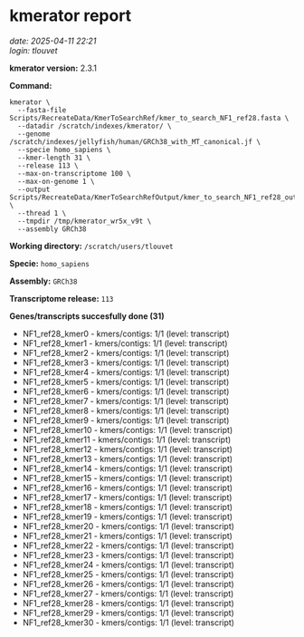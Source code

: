# kmerator report
*date: 2025-04-11 22:21*  
*login: tlouvet*

**kmerator version:** 2.3.1

**Command:**

```
kmerator \
  --fasta-file Scripts/RecreateData/KmerToSearchRef/kmer_to_search_NF1_ref28.fasta \
  --datadir /scratch/indexes/kmerator/ \
  --genome /scratch/indexes/jellyfish/human/GRCh38_with_MT_canonical.jf \
  --specie homo_sapiens \
  --kmer-length 31 \
  --release 113 \
  --max-on-transcriptome 100 \
  --max-on-genome 1 \
  --output Scripts/RecreateData/KmerToSearchRefOutput/kmer_to_search_NF1_ref28_output \
  --thread 1 \
  --tmpdir /tmp/kmerator_wr5x_v9t \
  --assembly GRCh38
```

**Working directory:** `/scratch/users/tlouvet`

**Specie:** `homo_sapiens`

**Assembly:** `GRCh38`

**Transcriptome release:** `113`

**Genes/transcripts succesfully done (31)**

- NF1_ref28_kmer0 - kmers/contigs: 1/1 (level: transcript)
- NF1_ref28_kmer1 - kmers/contigs: 1/1 (level: transcript)
- NF1_ref28_kmer2 - kmers/contigs: 1/1 (level: transcript)
- NF1_ref28_kmer3 - kmers/contigs: 1/1 (level: transcript)
- NF1_ref28_kmer4 - kmers/contigs: 1/1 (level: transcript)
- NF1_ref28_kmer5 - kmers/contigs: 1/1 (level: transcript)
- NF1_ref28_kmer6 - kmers/contigs: 1/1 (level: transcript)
- NF1_ref28_kmer7 - kmers/contigs: 1/1 (level: transcript)
- NF1_ref28_kmer8 - kmers/contigs: 1/1 (level: transcript)
- NF1_ref28_kmer9 - kmers/contigs: 1/1 (level: transcript)
- NF1_ref28_kmer10 - kmers/contigs: 1/1 (level: transcript)
- NF1_ref28_kmer11 - kmers/contigs: 1/1 (level: transcript)
- NF1_ref28_kmer12 - kmers/contigs: 1/1 (level: transcript)
- NF1_ref28_kmer13 - kmers/contigs: 1/1 (level: transcript)
- NF1_ref28_kmer14 - kmers/contigs: 1/1 (level: transcript)
- NF1_ref28_kmer15 - kmers/contigs: 1/1 (level: transcript)
- NF1_ref28_kmer16 - kmers/contigs: 1/1 (level: transcript)
- NF1_ref28_kmer17 - kmers/contigs: 1/1 (level: transcript)
- NF1_ref28_kmer18 - kmers/contigs: 1/1 (level: transcript)
- NF1_ref28_kmer19 - kmers/contigs: 1/1 (level: transcript)
- NF1_ref28_kmer20 - kmers/contigs: 1/1 (level: transcript)
- NF1_ref28_kmer21 - kmers/contigs: 1/1 (level: transcript)
- NF1_ref28_kmer22 - kmers/contigs: 1/1 (level: transcript)
- NF1_ref28_kmer23 - kmers/contigs: 1/1 (level: transcript)
- NF1_ref28_kmer24 - kmers/contigs: 1/1 (level: transcript)
- NF1_ref28_kmer25 - kmers/contigs: 1/1 (level: transcript)
- NF1_ref28_kmer26 - kmers/contigs: 1/1 (level: transcript)
- NF1_ref28_kmer27 - kmers/contigs: 1/1 (level: transcript)
- NF1_ref28_kmer28 - kmers/contigs: 1/1 (level: transcript)
- NF1_ref28_kmer29 - kmers/contigs: 1/1 (level: transcript)
- NF1_ref28_kmer30 - kmers/contigs: 1/1 (level: transcript)
